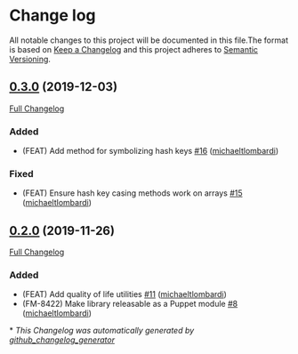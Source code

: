 # Change log

All notable changes to this project will be documented in this file.The format is based on [Keep a Changelog](http://keepachangelog.com/en/1.0.0/) and this project adheres to [Semantic Versioning](http://semver.org).

## [0.3.0](https://github.com/puppetlabs/ruby-pwsh/tree/0.3.0) (2019-12-03)

[Full Changelog](https://github.com/puppetlabs/ruby-pwsh/compare/0.2.0...0.3.0)

### Added

- \(FEAT\) Add method for symbolizing hash keys [\#16](https://github.com/puppetlabs/ruby-pwsh/pull/16) ([michaeltlombardi](https://github.com/michaeltlombardi))

### Fixed

- \(FEAT\) Ensure hash key casing methods work on arrays [\#15](https://github.com/puppetlabs/ruby-pwsh/pull/15) ([michaeltlombardi](https://github.com/michaeltlombardi))

## [0.2.0](https://github.com/puppetlabs/ruby-pwsh/tree/0.2.0) (2019-11-26)

[Full Changelog](https://github.com/puppetlabs/ruby-pwsh/compare/0.1.0...0.2.0)

### Added

- \(FEAT\) Add quality of life utilities [\#11](https://github.com/puppetlabs/ruby-pwsh/pull/11) ([michaeltlombardi](https://github.com/michaeltlombardi))
- \(FM-8422\) Make library releasable as a Puppet module [\#8](https://github.com/puppetlabs/ruby-pwsh/pull/8) ([michaeltlombardi](https://github.com/michaeltlombardi))



\* *This Changelog was automatically generated by [github_changelog_generator](https://github.com/skywinder/Github-Changelog-Generator)*
